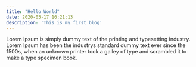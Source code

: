 ```yaml
---
title: "Hello World"
date: 2020-05-17 16:21:13
description: 'This is my first blog'
---
```


Lorem Ipsum is simply dummy text of the printing
and typesetting industry. Lorem Ipsum has been the 
industrys standard dummy text ever since the 1500s,
when an unknown printer took a galley
of type and scrambled it to make a type specimen book.
